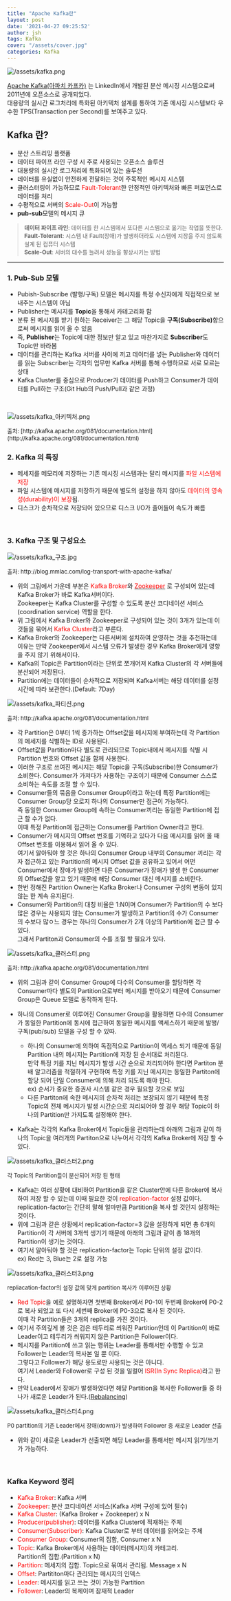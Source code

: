 ```yaml
---
title: "Apache Kafka란"
layout: post
date: '2021-04-27 09:25:52'
author: jsh
tags: Kafka
cover: "/assets/cover.jpg"
categories: Kafka
---
```


![/assets/kafka.png](/assets/kafka.png)

[Apache Kafka(아파치 카프카)](http://kafka.apache.org/)
는 LinkedIn에서 개발된 분산 메시징 시스템으로써 2011년에 오픈소스로 공개되었다.   
대용량의 실시간 로그처리에 특화된 아키텍처 설계를 통하여 기존 메시징 시스템보다 우수한 TPS(Transaction per Second)를 보여주고 있다.

Kafka 란?
---------
+ 분산 스트리밍 플랫폼
+ 데이터 파이프 라인 구성 시 주로 사용되는 오픈소스 솔루션
+ 대용량의 실시간 로그처리에 특화되어 있는 솔루션
+ 데이터를 유실없이 안전하게 전달하는 것이 주목적인 메시지 시스템
+ 클러스터링이 가능하므로 <font color="red">Fault-Tolerant</font>한 안정적인 아키텍처와 빠른 퍼포먼스로 데이터를 처리
+ 수평적으로 서버의 <font color="red">Scale-Out</font>이 가능함
+ <b>pub-sub</b>모델의 메시지 큐

> <font size="2"><b>데이터 파이프 라인</b>: 데이터를 한 시스템에서 또다른 시스템으로 옮기는 작업을 뜻한다.   
> <b>Fault-Tolerant</b>: 시스템 내 Fault(장애)가 발생하더라도 시스템에 지장을 주지 않도록 설계 된 컴퓨터 시스템   
> <b>Scale-Out</b>: 서버의 대수를 늘려서 성능을 향상시키는 방법</font>

***
 
### 1. Pub-Sub 모델
+ Pubish-Subscribe (발행/구독) 모델은 메시지를 특정 수신자에게 직접적으로 보내주는 시스템이 아님
+ Publisher는 메시지를 <b>Topic</b>을 통해서 카테고리화 함
+ 분류 된 메시지를 받기 원하는 Receiver는 그 해당 Topic을 <b>구독(Subscribe)</b>함으로써 메시지를 읽어 올 수 있음
+ 즉, <b>Publisher</b>는 Topic에 대한 정보만 알고 있고 마찬가지로 <b>Subscriber</b>도 Topic만 바라봄
+ 데이터를 관리하는 Kafka 서버를 사이에 끼고 데이터를 넣는 Publisher와 데이터를 읽는 Subscriber는 각자의 업무만 Kafka 서버를 통해 수행하므로 서로 모르는 상태
+ Kafka Cluster를 중심으로 Producer가 데이터를 Push하고 Consumer가 데이터를 Pull하는 구조(Git Hub의 Push/Pull과 같은 과정)

<br>
  
![/assets/kafka_아키텍처.png](/assets/kafka_아키텍처.png)

<font size="2">
출처: [http://kafka.apache.org/081/documentation.html](http://kafka.apache.org/081/documentation.html)
</font>

<br>

### 2. Kafka 의 특징

+ 메세지를 메모리에 저장하는 기존 메시징 시스템과는 달리 메시지를 <font color="red">파일 시스템에 저장</font>
+ 파일 시스템에 메시지를 저장하기 때문에 별도의 설정을 하지 않아도 <font color="red">데이터의 영속성(durability)이 보장</font>됨.
+ 디스크가 순차적으로 저장되어 있으므로 디스크 I/O가 줄어들어 속도가 빠름

<br>

### 3. Kafka 구조 및 구성요소

![/assets/kafka_구조.jpg](/assets/kafka_구조.jpg)

<font size="2">
출처: http://blog.mmlac.com/log-transport-with-apache-kafka/
</font>

+ 위의 그림에서 가운데 부분은 <font color="red">Kafka Broker</font>와
  [<font color="red">Zookeeper</font>](https://suhojang.github.io/kafka/2021/05/06/zookeeper.html)
  로 구성되어 있는데 Kafka Broker가 바로 Kafka서버이다.   
Zookeeper는 Kafka Cluster를 구성할 수 있도록 분산 코디네이션 서비스(coordination service) 역할을 한다.
+ 위 그림에서 Kafka Broker와 Zookeeper로 구성되어 있는 것이 3개가 있는데 이것들을 묶어서 <font color="red">Kafka Cluster</font>라고 부른다.
+ Kafka Broker와 Zookeeper는 다른서버에 설치하여 운영하는 것을 추천하는데 이유는 만약 Zookeeper에서 시스템 오류가 발생한 경우 Kafka Broker에게 영향을 주지 않기 위해서이다.
+ Kafka의 Topic은 Partition이라는 단위로 쪼개어져 Kafka Cluster의 각 서버들에 분산되어 저장된다.
+ Partition에는 데이터들이 순차적으로 저장되며 Kafka서버는 해당 데이터를 설정 시간에 따라 보관한다.(Default: 7Day)

![/assets/kafka_파티션.png](/assets/kafka_파티션.png)

<font size="2">
출처: http://kafka.apache.org/081/documentation.html
</font>

+ 각 Partition은 0부터 1씩 증가하는 Offset값을 메시지에 부여하는데 각 Partition의 메세지를 식별하는 ID로 사용된다.
+ Offset값을 Partition마다 별도로 관리되므로 Topic내에서 메시지를 식별 시 Partition 번호와 Offset 값을 함께 사용한다.
+ 이러한 구조로 쓰여진 메시지는 해당 Topic을 구독(Subscribe)한 Consumer가 소비한다. Consumer가 가져다가 사용하는 구조이기 때문에 Consumer 스스로 소비하는 속도를 조절 할 수 있다.
+ Consumer들의 묶음을 Consumer Group이라고 하는데 특정 Partition에는 Consumer Group당 오로지 하나의 Consumer만 접근이 가능하다.   
즉 동일한 Consumer Group에 속하는 Consumer끼리는 동일한 Partition에 접근 할 수가 없다.   
  이때 특정 Partition에 접근하는 Consumer를 Partition Owner라고 한다.
+ Consumer가 메시지의 Offset 번호를 기억하고 있다가 다음 메시지를 읽어 올 때 Offset 번호를 이용해서 읽어 올 수 있다.   
  여기서 알아둬야 할 것은 하나의 Consumer Group 내부의 Consumer 끼리는 각자 접근하고 있는 Partition의 메시지 Offset 값을 공유하고 있어서
  어떤 Consumer에서 장애가 발생하면 다른 Consumer가 장애가 발생 한 Consumer의 Offset값을 알고 있기 때문에 해당 Consumer 대신 메시지를 소비한다.
+ 한번 정해진 Partition Owner는 Kafka Broker나 Consumer 구성의 변동이 있지 않는 한 계속 유지된다.
+ Consumer와 Partition의 대칭 비율은 1:N이며 Consumer가 Partition의 수 보다 많은 경우는 사용되지 않는 Consumer가 발생하고
Partition의 수가 Consumer의 수보다 많ㅇ느 경우는 하나의 Consumer가 2개 이상의 Partition에 접근 할 수 있다.   
  그래서 Partiton과 Consumer의 수를 조절 할 필요가 있다.
  
![/assets/kafka_클러스터.png](/assets/kafka_클러스터.png)

<font size="2">
출처: http://kafka.apache.org/081/documentation.html
</font>

+ 위의 그림과 같이 Consumer Group에 다수의 Consumer를 할당하면 각 Consumer마다 별도의 Partition으로부터
메시지를 받아오기 때문에 Consumer Group은 Queue 모델로 동작하게 된다.
+ 하나의 Consumer로 이루어진 Consumer Group을 활용하면 다수의 Consumer가 동일한 Partition에 동시에 접근하여 
  동일한 메시지를 액세스하기 때문에 발행/구독(pub/sub) 모델을 구성 할 수 있따.
  + 하나의 Consumer에 의하여 독점적으로 Partition이 액세스 되기 때문에 동일 Partition 내의 메시지는 Partition에 저장 된 순서대로 처리된다.   
  만약 특정 키를 지닌 메시지가 발생 시간 순으로 처리되어야 한다면 Partiton 분배 알고리즘을 적절하게 구현하여 특정 키를 지닌 메시지는 
    동일한 Partiton에 할당 되어 단일 Consumer에 의해 처리 되도록 해야 한다.   
    ex) 순서가 중요한 증권사 시스템 같은 경우 필요할 것으로 보임
  + 다른 Partiton에 속한 메시지의 순차적 처리는 보장되지 않기 때문에 특정 Topic의 전체 메시지가 발생 시간순으로 처리되어야 할 경우 해당 Topic이 하나의 Partition만 가지도록 설정해야 한다.
  
+ Kafka는 각각의 Kafka Broker에서 Topic들을 관리하는데 아래의 그림과 같이 하나의 Topic을 여러개의 Partiton으로
나누어서 각각의 Kafka Broker에 저장 할 수 있다.
  
![/assets/kafka_클러스터2.png](/assets/kafka_클러스터2.png)

<font size="2">
각 Topic의 Partition들이 분산되어 저장 된 형태 
</font>

+ Kafka는 여러 상황에 대비하여 Partition을 같은 Cluster안에 다른 Broker에 복사하여 저장 할 수 있는데
이때 필요한 것이 <font color="red">replication-factor</font> 설정 값이다.   
  replication-factor는 간단히 말해 얼마만큼 Partition을 복사 할 것인지 설정하는 것이다.
+ 위에 그림과 같은 상황에서 replication-factor=3 값을 설정하게 되면 총 6개의 Partition이 각 서버에 3개씩
생기기 때문에 아래의 그림과 같이 총 18개의 Partition이 생기는 것이다.
+ 여기서 알아둬야 할 것은 replication-factor는 Topic 단위의 설정 값이다.   
ex) Red는 3, Blue는 2로 설정 가능
  
![/assets/kafka_클러스터3.png](/assets/kafka_클러스터3.png)

<font size="2">
repliacation-factor의 설정 값에 맞게 partition 복사가 이루어진 상황 
</font>

+ <font color="red">Red Topic</font>을 예로 설명하자면 첫번째 Broker에서 P0-1이 두번째 Broker에 P0-2로 복사 되었고
또 다시 세번째 Broker에 P0-3으로 복사 된 것이다.   
  이때 각 Partition들은 3개의 replica를 가진 것이다.
+ 여기서 주의깊게 볼 것은 검은 테두리로 씌워진 Partition인데 이 Partition이 바로 Leader이고 테두리가 씌워지지 않은 Partition은 Follower이다.
+ 메시지를 Partition에 쓰고 읽는 행위는 Leader를 통해서만 수행할 수 있고 Follower는 Leader의 복사본 일 뿐 이다.   
그렇다고 Follower가 해당 용도로만 사용되는 것은 아니다.   
  여기서 Leader와 Follower로 구성 된 것을 일컬어 <font color="red">ISR(In Sync Replica)</font>라고 한다.
+ 만약 Leader에서 장애가 발생하였다면 해당 Partition을 복사한 Follower들 중 하나가 새로운 Leader가 된다.([Rebalancing](https://suhojang.github.io/kafka/2021/05/06/kafka-Rebalance.html))

![/assets/kafka_클러스터4.png](/assets/kafka_클러스터4.png)

<font size="2">
P0 partition의 기존 Leader에서 장애(down)가 발생하여 Follower 중 새로운 Leader 선출
</font>

+ 위와 같이 새로운 Leader가 선출되면 해당 Leader를 통해서만 메시지 읽기/쓰기가 가능하다.

<br>

### Kafka Keyword 정리
+ <font color="red">Kafka Broker</font>: Kafka 서버
+ <font color="red">Zookeeper</font>: 분산 코디네이션 서비스(Kafka 서버 구성에 있어 필수)
+ <font color="red">Kafka Cluster</font>: (Kafka Broker + Zookeeper) x N
+ <font color="red">Producer(publisher)</font>: 데이터를 Kafka Cluster에 적재하는 주체
+ <font color="red">Consumer(Subscriber)</font>: Kafka Cluster로 부터 데이터를 읽어오는 주체
+ <font color="red">Consumer Group</font>: Consumer의 집합, Consumer x N
+ <font color="red">Topic</font>: Kafka Broker에서 사용하는 데이터(메시지)의 카테고리.    
  Partition의 집합.(Partition x N)
+ <font color="red">Partition</font>: 메세지의 집합. Topic으로 묶여서 관리됨. Message x N
+ <font color="red">Offset</font>: Partititon마다 관리되는 메시지의 인덱스
+ <font color="red">Leader</font>: 메시지를 읽고 쓰는 것이 가능한 Partition
+ <font color="red">Follower</font>: Leader의 복제이며 잠재적 Leader
